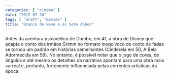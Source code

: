 ```yaml
---
categories: [ "cinema" ]
date: "2012-07-20"
tags: [ "draft", "movies" ]
title: "Branca de Neve e os Sete Anões"
---
```

Antes da aventura psicodélica de Dumbo, em 41, a obra de Disney que
adapta o conto dos irmãos Grimm no formato inequívoco de conto de
fadas se tornou um padrão em histórias semelhantes (Cinderela em 50,
A Bela Adormecida em 59). No entanto, é possível notar que o jogo de
cores, de ângulos e até mesmo os detalhes da narrativa apontam para uma
obra mais surreal e, portanto, fortemente influenciada pelas correntes
artísticas da época.

